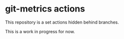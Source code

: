 # git-metrics actions

This repository is a set actions hidden behind branches.

This is a work in progress for now.
